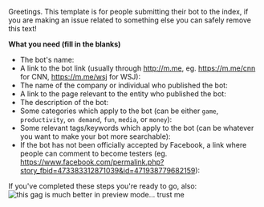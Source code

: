 Greetings. This template is for people submitting their bot to the index, if you are making an issue related to something else you can safely remove this text!

**What you need (fill in the blanks)**

- The bot's name:
- A link to the bot link (usually through http://m.me, eg. https://m.me/cnn for CNN, https://m.me/wsj for WSJ):
- The name of the company or individual who published the bot:
- A link to the page relevant to the entity who published the bot:
- The description of the bot:
- Some categories which apply to the bot (can be either `game`, `productivity`, `on demand`, `fun`, `media`, or `money`):
- Some relevant tags/keywords which apply to the bot (can be whatever you want to make your bot more searchable):
- If the bot has not been officially accepted by Facebook, a link where people can comment to become testers (eg. https://www.facebook.com/permalink.php?story_fbid=473383312871039&id=471938779682159):

If you've completed these steps you're ready to go, also:
![this gag is much better in preview mode... trust me](https://media.giphy.com/media/3o7ZeTmU77UlPyeR2w/giphy.gif)
